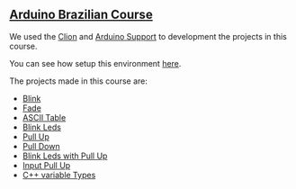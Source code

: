 ## [Arduino Brazilian Course](https://cursodearduino.net/)

We used the [Clion](https://www.jetbrains.com/pt-br/clion/) and [Arduino Support](https://plugins.jetbrains.com/plugin/11301-arduino-support) to development the projects in this course.

You can see how setup this environment [here](https://github.com/robsonoduarte/learn-arduino/tree/master/clion-arduino/example).


The projects made in this course are:

* [Blink](https://github.com/robsonoduarte/learn-arduino/tree/master/arduino-courses/arduino-brazilian-course/blink)
* [Fade](https://github.com/robsonoduarte/learn-arduino/tree/master/arduino-courses/arduino-brazilian-course/fade)
* [ASCII Table](https://github.com/robsonoduarte/learn-arduino/tree/master/arduino-courses/arduino-brazilian-course/asc2table)
* [Blink Leds](https://github.com/robsonoduarte/learn-arduino/tree/master/arduino-courses/arduino-brazilian-course/blink-leds)
* [Pull Up](https://github.com/robsonoduarte/learn-arduino/tree/master/arduino-courses/arduino-brazilian-course/pull-up)
* [Pull Down](https://github.com/robsonoduarte/learn-arduino/tree/master/arduino-courses/arduino-brazilian-course/pull-down)
* [Blink Leds with Pull Up](https://github.com/robsonoduarte/learn-arduino/tree/master/arduino-courses/arduino-brazilian-course/blink-leds-pull-up)
* [Input Pull Up](https://github.com/robsonoduarte/learn-arduino/tree/master/arduino-courses/arduino-brazilian-course/input-pull-up)
* [C++ variable Types](https://github.com/robsonoduarte/learn-arduino/tree/master/arduino-courses/arduino-brazilian-course/cpp-variable-types)

